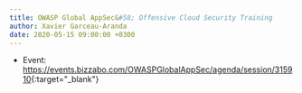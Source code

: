 ```yaml
---
title: OWASP Global AppSec&#58; Offensive Cloud Security Training
author: Xavier Garceau-Aranda
date: 2020-05-15 09:00:00 +0300
---
```


* Event: <https://events.bizzabo.com/OWASPGlobalAppSec/agenda/session/315910>{:target="_blank"}
